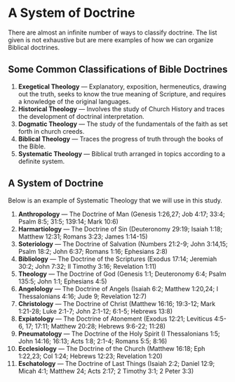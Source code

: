 # A System of Doctrine

There are almost an infinite number of ways to classify doctrine. The list given is not exhaustive but are mere examples of how we can organize Biblical doctrines.

## Some Common Classifications of Bible Doctrines

1. **Exegetical Theology** — Explanatory, exposition, hermeneutics, drawing out the truth, seeks to know the true meaning of Scripture, and requires a knowledge of the original languages.
2. **Historical Theology** — Involves the study of Church History and traces the development of doctrinal interpretation.
3. **Dogmatic Theology** — The study of the fundamentals of the faith as set forth in church creeds.
4. **Biblical Theology** — Traces the progress of truth through the books of the Bible.
5. **Systematic Theology** — Biblical truth arranged in topics according to a definite system.

## A System of Doctrine

Below is an example of Systematic Theology that we will use in this study.

1. **Anthropology** — The Doctrine of Man (Genesis 1:26,27; Job 4:17; 33:4; Psalm 8:5; 31:5; 139:14; Mark 10:6)
2. **Harmartiology** — The Doctrine of Sin (Deuteronomy 29:19; Isaiah 1:18; Matthew 12:31; Romans 3:23; James 1:14-15)
3. **Soteriology** — The Doctrine of Salvation (Numbers 21:2-9; John 3:14,15; Psalm 18:2; John 6:37; Romans 1:16; Ephesians 2:8)
4. **Bibliology** — The Doctrine of the Scriptures (Exodus 17:14; Jeremiah 30:2; John 7:32; II Timothy 3:16; Revelation 1:11)
5. **Theology** — The Doctrine of God (Genesis 1:1; Deuteronomy 6:4; Psalm 135:5; John 1:1; Ephesians 4:5)
6. **Angelology** — The Doctrine of Angels (Isaiah 6:2; Matthew 1:20,24; I Thessalonians 4:16; Jude 9; Revelation 12:7)
7. **Christology** — The Doctrine of Christ (Matthew 16:16; 19:3-12; Mark 1:21-28; Luke 2:1-7; John 2:1-12; 6:1-5; Hebrews 13:8)
8. **Expiatology** — The Doctrine of Atonement (Exodus 12:21; Leviticus 4:5-6, 17; 17:11; Matthew 20:28; Hebrews 9:6-22; 11:28)
9. **Pneumatology** — The Doctrine of the Holy Spirit (I Thessalonians 1:5; John 14:16; 16:13; Acts 1:8; 2:1-4; Romans 5:5; 8:16)
10. **Ecclesiology** — The Doctrine of the Church (Matthew 16:18; Eph 1:22,23; Col 1:24; Hebrews 12:23; Revelation 1:20)
11. **Eschatology** — The Doctrine of Last Things (Isaiah 2:2; Daniel 12:9; Micah 4:1; Matthew 24; Acts 2:17; 2 Timothy 3:1; 2 Peter 3:3)

